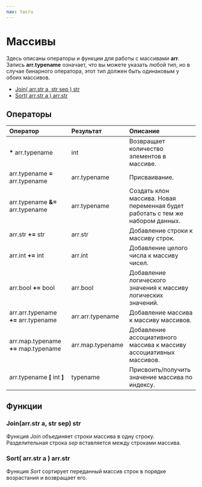 ```yaml
---
nav: tocru
---
```


# Массивы

Здесь описаны операторы и функции для работы с массивами **arr**. Запись **arr.typename** означает, что вы можете указать любой тип, но в случае бинарного оператора, этот тип должен быть одинаковым у обоих массивов.

* [Join\( arr.str a, str sep \) str](array.md#joinarrstr-a-str-sep-str)
* [Sort\( arr.str a \) arr.str](array.md#sort-arrstr-a--arrstr)

## Операторы

| Оператор | Результат | Описание |
| :--- | :--- | :--- |
| **\*** arr.typename | int | Возвращает количество элементов в массиве. |
| arr.typename **=** arr.typename | arr.typename | Присваивание. |
| arr.typename **&=** arr.typename | arr.typename | Создать клон массива. Новая переменная будет работать с тем же набором данных. |
| arr.str **+=** str | arr.str | Добавление строки к массиву строк. |
| arr.int **+=** int | arr.int | Добавление целого числа к массиву чисел. |
| arr.bool **+=** bool | arr.bool | Добавление логического значения к массиву логических значений. |
| arr.arr.typename **+=** arr.typename | arr.arr.typename | Добавление массива к массиву массивов. |
| arr.map.typename **+=** map.typename | arr.map.typename | Добавление ассоциативного массива к массиву ассоциативных массивов. |
| arr.typename **\[** int **\]** | typename | Присвоить/получить значение массива по индексу. |

## Функции

### Join\(arr.str a, str sep\) str

Функция _Join_ объединяет строки массива в одну строку. Разделительная строка _sep_ вставляется между строками массива.

### Sort\( arr.str a \) arr.str

Функция _Sort_ сортирует переданный массив строк в порядке возрастания и возвращает его.


